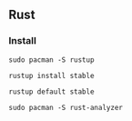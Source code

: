 ## Rust

### Install

```
sudo pacman -S rustup

rustup install stable

rustup default stable
```

```
sudo pacman -S rust-analyzer
```
